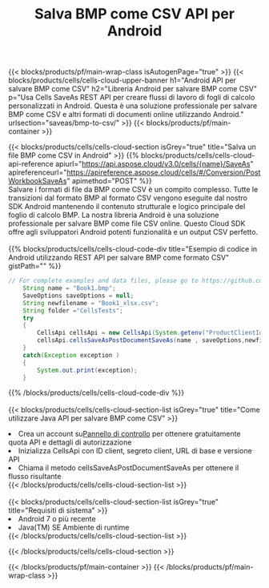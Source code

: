 ﻿---
title:  Salva BMP come CSV API per Android
description:  Utilizzo di Aspose.Cells Cloud SDK per Android per salvare il file in formato BMP come file in formato CSV.
url: /it/android/saveas/bmp-to-csv/
---
{{< blocks/products/pf/main-wrap-class isAutogenPage="true" >}}
{{< blocks/products/cells/cells-cloud-upper-banner h1="Android API per salvare BMP come CSV" h2="Libreria Android per salvare BMP come CSV" p="Usa Cells SaveAs REST API per creare flussi di lavoro di fogli di calcolo personalizzati in Android. Questa è una soluzione professionale per salvare BMP come CSV e altri formati di documenti online utilizzando Android." urlsection="saveas/bmp-to-csv/" >}}
{{< blocks/products/pf/main-container >}}

{{< blocks/products/cells/cells-cloud-section isGrey="true" title="Salva un file BMP come CSV in Android" >}}
{{% blocks/products/cells/cells-cloud-api-reference apiurl="https://api.aspose.cloud/v3.0/cells/{name}/SaveAs" apireferenceurl="https://apireference.aspose.cloud/cells/#/Conversion/PostWorkbookSaveAs" apimethod="POST" %}}
<br/>
Salvare i formati di file da BMP come CSV è un compito complesso. Tutte le transizioni dal formato BMP al formato CSV vengono eseguite dal nostro SDK Android mantenendo il contenuto strutturale e logico principale del foglio di calcolo BMP. La nostra libreria Android è una soluzione professionale per salvare BMP come file CSV online. Questo Cloud SDK offre agli sviluppatori Android potenti funzionalità e un output CSV perfetto.
<br/>
<br/>
{{% blocks/products/cells/cells-cloud-code-div title="Esempio di codice in Android utilizzando REST API per salvare BMP come formato CSV" gistPath="" %}}
  
```java
// For complete examples and data files, please go to https://github.com/aspose-cells-cloud/aspose-cells-cloud-android/
    String name = "Book1.bmp";
    SaveOptions saveOptions = null;
    String newfilename = "Book1_xlsx.csv";
    String folder ="CellsTests";
    try
    {
        CellsApi cellsApi = new CellsApi(System.getenv("ProductClientId"), System.getenv("ProductClientSecret"));
        cellsApi.cellsSaveAsPostDocumentSaveAs(name , saveOptions,newfilename,false,false,folder,null,null,null,true);                       
    }
    catch(Exception exception )
    {
        System.out.print(exception);
    }
```
  
{{% /blocks/products/cells/cells-cloud-code-div %}}
<br/>
<br/>
{{< blocks/products/cells/cells-cloud-section-list isGrey="true" title="Come utilizzare Java API per salvare BMP come CSV" >}}
<li> Crea un account su<a href="https://dashboard.aspose.cloud/">Pannello di controllo</a> per ottenere gratuitamente quota API e dettagli di autorizzazione</li>
<li>Inizializza CellsApi con ID client, segreto client, URL di base e versione API</li>
<li>Chiama il metodo cellsSaveAsPostDocumentSaveAs per ottenere il flusso risultante</li>
{{< /blocks/products/cells/cells-cloud-section-list >}}
<br/>
<br/>
{{< blocks/products/cells/cells-cloud-section-list isGrey="true" title="Requisiti di sistema" >}}
<li>Android 7 o più recente</li>
<li>Java(TM) SE Ambiente di runtime</li>
{{< /blocks/products/cells/cells-cloud-section-list >}}

{{< /blocks/products/cells/cells-cloud-section >}}

{{< /blocks/products/pf/main-container >}}
{{< /blocks/products/pf/main-wrap-class >}}
